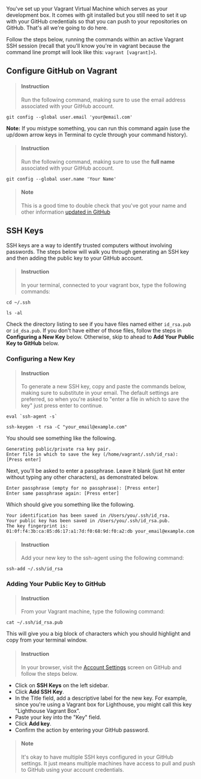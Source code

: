 

You've set up your Vagrant Virtual Machine which serves as your development box. It comes with git installed but you still need to set it up with your GitHub credentials so that you can push to your repositories on GitHub. That's all we're going to do here.

Follow the steps below, running the commands within an active Vagrant SSH session (recall that you'll know you're in vagrant because the command line prompt will look like this: `vagrant [vagrant]>`).


## Configure GitHub on Vagrant


> #### Instruction 
> Run the following command, making sure to use the email address associated with your GitHub account.

```terminal
git config --global user.email 'your@email.com'
```

**Note:** If you mistype something, you can run this command again (use the up/down arrow keys in Terminal to cycle through your command history).


> #### Instruction
> Run the following command, making sure to use the **full name** associated with your GitHub account.

```terminal
git config --global user.name 'Your Name'
```

> #### Note
> This is a good time to double check that you've got your name and other information [updated in GitHub](https://github.com/settings/profile)


## SSH Keys

SSH keys are a way to identify trusted computers without involving passwords. The steps below will walk you through generating an SSH key and then adding the public key to your GitHub account.

> #### Instruction
> In your terminal, connected to your vagrant box, type the following commands:

```terminal
cd ~/.ssh
```
```terminal
ls -al
```

Check the directory listing to see if you have files named either `id_rsa.pub` or `id_dsa.pub`. If you don't have either of those files, follow the steps in **Configuring a New Key** below. Otherwise, skip to ahead to **Add Your Public Key to GitHub** below.

### Configuring a New Key

> #### Instruction
> To generate a new SSH key, copy and paste the commands below, making sure to substitute in your email. The default settings are preferred, so when you're asked to "enter a file in which to save the key" just press enter to continue.

```terminal
eval `ssh-agent -s`
```

```terminal
ssh-keygen -t rsa -C "your_email@example.com"
```

You should see something like the following.

```commandline
Generating public/private rsa key pair.
Enter file in which to save the key (/home/vagrant/.ssh/id_rsa): [Press enter]
```

Next, you'll be asked to enter a passphrase. Leave it blank (just hit enter without typing any other characters), as demonstrated below.

```commandline
Enter passphrase (empty for no passphrase): [Press enter]
Enter same passphrase again: [Press enter]
```

Which should give you something like the following.

```commandline
Your identification has been saved in /Users/you/.ssh/id_rsa.
Your public key has been saved in /Users/you/.ssh/id_rsa.pub.
The key fingerprint is:
01:0f:f4:3b:ca:85:d6:17:a1:7d:f0:68:9d:f0:a2:db your_email@example.com
```

> #### Instruction
> Add your new key to the ssh-agent using the following command:

```terminal
ssh-add ~/.ssh/id_rsa
```

### Adding Your Public Key to GitHub

> #### Instruction
> From your Vagrant machine, type the following command:

```terminal
cat ~/.ssh/id_rsa.pub
```

This will give you a big block of characters which you should highlight and copy from your terminal window.

> #### Instruction
> In your browser, visit the [Account Settings](https://github.com/settings/admin) screen on GitHub and follow the steps below.

* Click on **SSH Keys** on the left sidebar.
* Click **Add SSH Key**.
* In the Title field, add a descriptive label for the new key. For example, since you're using a Vagrant box for Lighthouse, you might call this key "Lighthouse Vagrant Box".
* Paste your key into the "Key" field.
* Click **Add key**.
* Confirm the action by entering your GitHub password.

> #### Note
> It's okay to have multiple SSH keys configured in your GitHub settings. It just means multiple machines have access to pull and push to GitHub using your account credentials.

